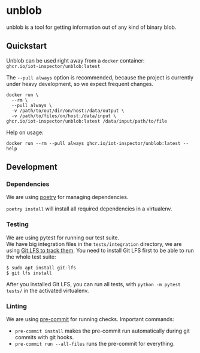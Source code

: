 # unblob

unblob is a tool for getting information out of any kind of binary blob.

## Quickstart

Unblob can be used right away from a `docker` container: \
`ghcr.io/iot-inspector/unblob:latest`

The `--pull always` option is recommended, because the project is currently under heavy development, so we expect frequent changes.


```shell
docker run \
  --rm \
  --pull always \
  -v /path/to/out/dir/on/host:/data/output \
  -v /path/to/files/on/host:/data/input \
ghcr.io/iot-inspector/unblob:latest /data/input/path/to/file
```

Help on usage:
```shell
docker run --rm --pull always ghcr.io/iot-inspector/unblob:latest --help
```


## Development

### Dependencies

We are using [poetry](https://python-poetry.org/) for managing dependencies.

`poetry install` will install all required dependencies in a virtualenv.

### Testing

We are using pytest for running our test suite.\
We have big integration files in the `tests/integration` directory,
we are using [Git LFS to track them](https://git-lfs.github.com/).
You need to install Git LFS first to be able to run the whole test suite:

```console
$ sudo apt install git-lfs
$ git lfs install
```

After you installed Git LFS, you can run all tests, with
`python -m pytest tests/` in the activated virtualenv.

### Linting

We are using [pre-commit](https://pre-commit.com/) for running checks.
Important commands:

- `pre-commit install` makes the pre-commit run automatically
  during git commits with git hooks.
- `pre-commit run --all-files` runs the pre-commit for everything.
